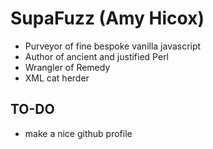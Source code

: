 # SupaFuzz (Amy Hicox)

* Purveyor of fine bespoke vanilla javascript
* Author of ancient and justified Perl
* Wrangler of Remedy
* XML cat herder

## TO-DO

* make a nice github profile 
